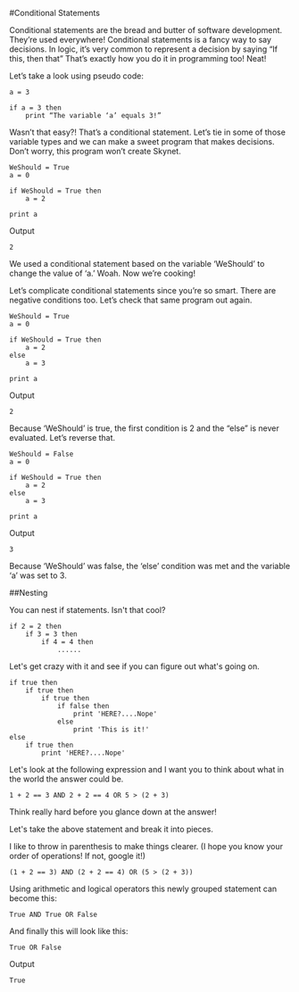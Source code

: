 #Conditional Statements

Conditional statements are the bread and butter of software development. They’re used everywhere! Conditional statements is a fancy way to say decisions. In logic, it’s very common to represent a decision by saying “If this, then that” That’s exactly how you do it in programming too! Neat!

Let’s take a look using pseudo code:

    a = 3

    if a = 3 then 
        print “The variable ‘a’ equals 3!”

Wasn’t that easy?! That’s a conditional statement. Let’s tie in some of those variable types and we can make a sweet program that makes decisions. Don’t worry, this program won’t create Skynet.

    WeShould = True
    a = 0

    if WeShould = True then
        a = 2

    print a

Output

    2

We used a conditional statement based on the variable ‘WeShould’ to change the value of ‘a.’ Woah. Now we’re cooking!

Let’s complicate conditional statements since you’re so smart. There are negative conditions too. Let’s check that same program out again.

    WeShould = True
    a = 0

    if WeShould = True then
        a = 2
    else
        a = 3

    print a

Output

    2

Because ‘WeShould’ is true, the first condition is 2 and the “else” is never evaluated. Let’s reverse that.

    WeShould = False
    a = 0

    if WeShould = True then
        a = 2
    else
        a = 3

    print a

Output

    3

Because ‘WeShould’ was false, the ‘else’ condition was met and the variable ‘a’ was set to 3. 

##Nesting

You can nest if statements. Isn't that cool?

    if 2 = 2 then
        if 3 = 3 then
            if 4 = 4 then
                ......

Let's get crazy with it and see if you can figure out what's going on.

    if true then
        if true then
            if true then
                if false then
                    print 'HERE?....Nope'
                else
                    print 'This is it!'
    else
        if true then
            print 'HERE?....Nope'


Let's look at the following expression and I want you to think about what in the world the answer could be.

    1 + 2 == 3 AND 2 + 2 == 4 OR 5 > (2 + 3)

Think really hard before you glance down at the answer! 

Let's take the above statement and break it into pieces. 

I like to throw in parenthesis to make things clearer. (I hope you know your order of operations! If not, google it!)

    (1 + 2 == 3) AND (2 + 2 == 4) OR (5 > (2 + 3))

Using arithmetic and logical operators this newly grouped statement can become this:

    True AND True OR False
    
And finally this will look like this:

    True OR False
    
Output

    True


